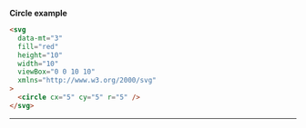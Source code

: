 **Circle example**

```html
<svg
  data-mt="3"
  fill="red"
  height="10"
  width="10"
  viewBox="0 0 10 10"
  xmlns="http://www.w3.org/2000/svg"
>
  <circle cx="5" cy="5" r="5" />
</svg>
```

---
